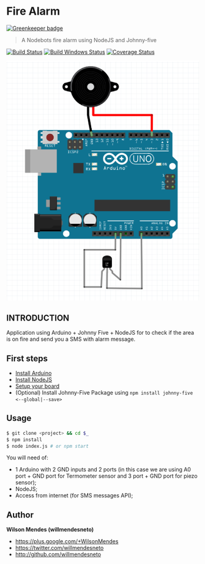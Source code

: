 # Fire Alarm

[![Greenkeeper badge](https://badges.greenkeeper.io/willmendesneto/fire-alarm.svg)](https://greenkeeper.io/)

> A Nodebots fire alarm using NodeJS and Johnny-five

[![Build Status](https://travis-ci.org/willmendesneto/fire-alarm.png?branch=master)](https://travis-ci.org/willmendesneto/fire-alarm)
[![Build Windows Status](https://ci.appveyor.com/api/projects/status/github/willmendesneto/fire-alarm?svg=true)](https://ci.appveyor.com/project/willmendesneto/fire-alarm/branch/master)
[![Coverage Status](https://coveralls.io/repos/willmendesneto/fire-alarm/badge.svg?branch=master)](https://coveralls.io/r/willmendesneto/fire-alarm?branch=master)

![Fire Alarm: fire alarm using NodeJS and Johnny-five](fire-alarm.png)


## INTRODUCTION

Application using Arduino + Johnny Five + NodeJS for to check if the area is on fire and send you a SMS with alarm message.


## First steps

- [Install Arduino](https://www.arduino.cc/en/Main/Software)
- [Install NodeJS](https://nodejs.org/en/download/)
- [Setup your board](http://johnny-five.io/platform-support/)
- (Optional) Install Johnny-Five Package using ```npm install johnny-five <--global|--save>```


## Usage

```bash
$ git clone <project> && cd $_
$ npm install
$ node index.js # or npm start
```

You will need of:
- 1 Arduino with 2 GND inputs and 2 ports (in this case we are using A0 port + GND port for Termometer sensor and 3 port + GND port for piezo sensor);
- NodeJS;
- Access from internet (for SMS messages API);


## Author

**Wilson Mendes (willmendesneto)**
+ <https://plus.google.com/+WilsonMendes>
+ <https://twitter.com/willmendesneto>
+ <http://github.com/willmendesneto>
